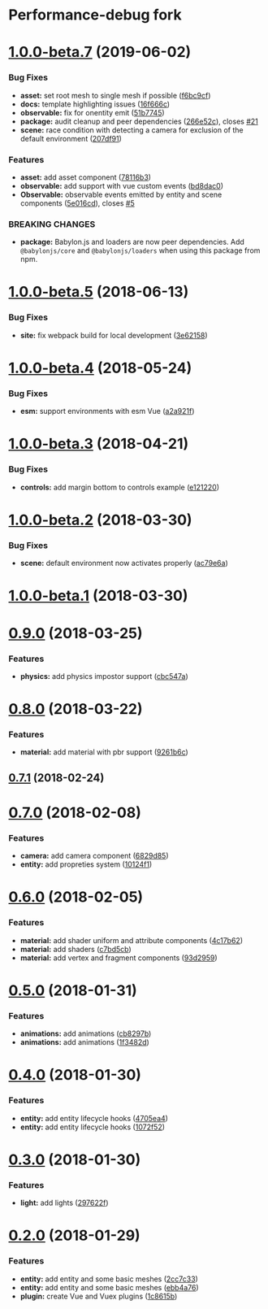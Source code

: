 # Performance-debug fork

# [1.0.0-beta.7](https://github.com/Beg-in/vue-babylonjs/compare/1.0.0-beta.5...1.0.0-beta.7) (2019-06-02)


### Bug Fixes

* **asset:** set root mesh to single mesh if possible ([f6bc9cf](https://github.com/Beg-in/vue-babylonjs/commit/f6bc9cf))
* **docs:** template highlighting issues ([16f666c](https://github.com/Beg-in/vue-babylonjs/commit/16f666c))
* **observable:** fix for onentity emit ([51b7745](https://github.com/Beg-in/vue-babylonjs/commit/51b7745))
* **package:** audit cleanup and peer dependencies ([266e52c](https://github.com/Beg-in/vue-babylonjs/commit/266e52c)), closes [#21](https://github.com/Beg-in/vue-babylonjs/issues/21)
* **scene:** race condition with detecting a camera for exclusion of the default environment ([207df91](https://github.com/Beg-in/vue-babylonjs/commit/207df91))


### Features

* **asset:** add asset component ([78116b3](https://github.com/Beg-in/vue-babylonjs/commit/78116b3))
* **observable:** add support with vue custom events ([bd8dac0](https://github.com/Beg-in/vue-babylonjs/commit/bd8dac0))
* **Observable:** observable events emitted by entity and scene components ([5e016cd](https://github.com/Beg-in/vue-babylonjs/commit/5e016cd)), closes [#5](https://github.com/Beg-in/vue-babylonjs/issues/5)


### BREAKING CHANGES

* **package:** Babylon.js and loaders are now peer dependencies. Add `@babylonjs/core` and
`@babylonjs/loaders` when using this package from npm.



# [1.0.0-beta.5](https://github.com/Beg-in/vue-babylonjs/compare/1.0.0-beta.4...1.0.0-beta.5) (2018-06-13)


### Bug Fixes

* **site:** fix webpack build for local development ([3e62158](https://github.com/Beg-in/vue-babylonjs/commit/3e62158))



# [1.0.0-beta.4](https://github.com/Beg-in/vue-babylonjs/compare/1.0.0-beta.3...1.0.0-beta.4) (2018-05-24)


### Bug Fixes

* **esm:** support environments with esm Vue ([a2a921f](https://github.com/Beg-in/vue-babylonjs/commit/a2a921f))



# [1.0.0-beta.3](https://github.com/Beg-in/vue-babylonjs/compare/1.0.0-beta.2...1.0.0-beta.3) (2018-04-21)


### Bug Fixes

* **controls:** add margin bottom to controls example ([e121220](https://github.com/Beg-in/vue-babylonjs/commit/e121220))



# [1.0.0-beta.2](https://github.com/Beg-in/vue-babylonjs/compare/1.0.0-beta.1...1.0.0-beta.2) (2018-03-30)


### Bug Fixes

* **scene:** default environment now activates properly ([ac79e6a](https://github.com/Beg-in/vue-babylonjs/commit/ac79e6a))



# [1.0.0-beta.1](https://github.com/Beg-in/vue-babylonjs/compare/0.9.0...1.0.0-beta.1) (2018-03-30)



# [0.9.0](https://github.com/Beg-in/vue-babylonjs/compare/0.8.0...0.9.0) (2018-03-25)


### Features

* **physics:** add physics impostor support ([cbc547a](https://github.com/Beg-in/vue-babylonjs/commit/cbc547a))



# [0.8.0](https://github.com/Beg-in/vue-babylonjs/compare/0.7.1...0.8.0) (2018-03-22)


### Features

* **material:** add material with pbr support ([9261b6c](https://github.com/Beg-in/vue-babylonjs/commit/9261b6c))



## [0.7.1](https://github.com/Beg-in/vue-babylonjs/compare/0.7.0...0.7.1) (2018-02-24)



# [0.7.0](https://github.com/Beg-in/vue-babylonjs/compare/0.6.0...0.7.0) (2018-02-08)


### Features

* **camera:** add camera component ([6829d85](https://github.com/Beg-in/vue-babylonjs/commit/6829d85))
* **entity:** add propreties system ([10124f1](https://github.com/Beg-in/vue-babylonjs/commit/10124f1))



# [0.6.0](https://github.com/Beg-in/vue-babylonjs/compare/0.5.0...0.6.0) (2018-02-05)


### Features

* **material:** add shader uniform and attribute components ([4c17b62](https://github.com/Beg-in/vue-babylonjs/commit/4c17b62))
* **material:** add shaders ([c7bd5cb](https://github.com/Beg-in/vue-babylonjs/commit/c7bd5cb))
* **material:** add vertex and fragment components ([93d2959](https://github.com/Beg-in/vue-babylonjs/commit/93d2959))



# [0.5.0](https://github.com/Beg-in/vue-babylonjs/compare/0.4.0...0.5.0) (2018-01-31)


### Features

* **animations:** add animations ([cb8297b](https://github.com/Beg-in/vue-babylonjs/commit/cb8297b))
* **animations:** add animations ([1f3482d](https://github.com/Beg-in/vue-babylonjs/commit/1f3482d))



# [0.4.0](https://github.com/Beg-in/vue-babylonjs/compare/0.3.0...0.4.0) (2018-01-30)


### Features

* **entity:** add entity lifecycle hooks ([4705ea4](https://github.com/Beg-in/vue-babylonjs/commit/4705ea4))
* **entity:** add entity lifecycle hooks ([1072f52](https://github.com/Beg-in/vue-babylonjs/commit/1072f52))



# [0.3.0](https://github.com/Beg-in/vue-babylonjs/compare/0.2.0...0.3.0) (2018-01-30)


### Features

* **light:** add lights ([297622f](https://github.com/Beg-in/vue-babylonjs/commit/297622f))



# [0.2.0](https://github.com/Beg-in/vue-babylonjs/compare/1c8615b...0.2.0) (2018-01-29)


### Features

* **entity:** add entity and some basic meshes ([2cc7c33](https://github.com/Beg-in/vue-babylonjs/commit/2cc7c33))
* **entity:** add entity and some basic meshes ([ebb4a76](https://github.com/Beg-in/vue-babylonjs/commit/ebb4a76))
* **plugin:** create Vue and Vuex plugins ([1c8615b](https://github.com/Beg-in/vue-babylonjs/commit/1c8615b))



